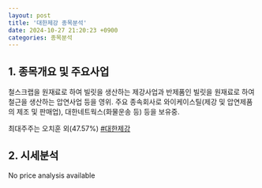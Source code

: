 ```yaml
---
layout: post
title: '대한제강 종목분석'
date: 2024-10-27 21:20:23 +0900
categories: 종목분석
---
```


## 1. 종목개요 및 주요사업

철스크랩을 원재료로 하여 빌릿을 생산하는 제강사업과 반제품인 빌릿을 원재료로 하여 철근을 생산하는 압연사업 등을 영위. 주요 종속회사로 와이케이스틸(제강 및 압연제품의 제조 및 판매업), 대한네트웍스(화물운송 등) 등을 보유중.

최대주주는 오치훈 외(47.57%)
[#대한제강](#)

## 2. 시세분석

No price analysis available
